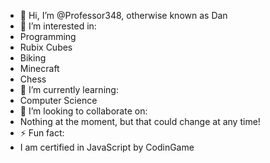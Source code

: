 - 👋 Hi, I’m @Professor348, otherwise known as Dan
- 👀 I’m interested in:
-   Programming
-   Rubix Cubes
-   Biking
-   Minecraft
-   Chess
- 🌱 I’m currently learning:
-   Computer Science
- 💞️ I’m looking to collaborate on:
-   Nothing at the moment, but that could change at any time!
- ⚡ Fun fact:
-   I am certified in JavaScript by CodinGame

<!---
Professor348/Professor348 is a ✨ special ✨ repository because its `README.md` (this file) appears on your GitHub profile.
You can click the Preview link to take a look at your changes.
--->
